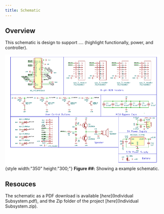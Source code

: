 ```yaml
---
title: Schematic
---
```


## Overview

This schematic is design to support .... (highlight functionally, power, and controller).


![schematic](Individual_Subsystem_Image.png){style width:"350" height:"300;"}
**Figure ##:** Showing a example schematic.


## Resouces

The schematic as a PDF download is available [*here*](Individual Subsystem.pdf), and the Zip folder of the project [*here*](Individual Subsystem.zip).